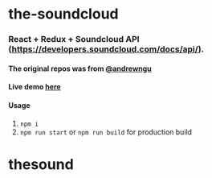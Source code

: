 # the-soundcloud
### React + Redux + Soundcloud API (https://developers.soundcloud.com/docs/api/).
#### The original repos was from [@andrewngu](https://github.com/andrewngu/sound-redux)
#### Live demo [here](https://nttanh6299.github.io/the-soundcloud)
#### Usage
1. `npm i`
2. `npm run start` or `npm run build` for production build
# thesound
